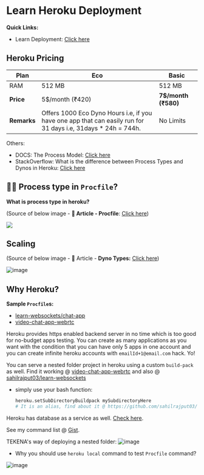# Learn Heroku Deployment

**Quick Links:**
- Learn Deployment: [Click here](learn-deploy.md)

## Heroku Pricing

Plan | Eco | Basic
-|-|-|
RAM | 512 MB | 512 MB
**Price** | 5$/month (₹420) | **7$/month (₹580)**
**Remarks** | Offers 1000 Eco Dyno Hours i.e, if you have one app that can easily run for 31 days i.e, 31days * 24h = 744h. | No Limits


Others:
- DOCS: The Process Model: [Click here](https://devcenter.heroku.com/articles/process-model)
- StackOverflow: What is the difference between Process Types and Dynos in Heroku: [Click here](https://stackoverflow.com/questions/46546275/what-is-the-difference-between-process-types-and-dynos-in-heroku)


## 🚀🚀 Process type in `Procfile`?

**What is process type in heroku?**

(Source of below image - **📖 Article - Procfile**: [Click here](https://devcenter.heroku.com/articles/procfile))

<img src="https://github.com/sahilrajput03/sahilrajput03/assets/31458531/d85a98a8-e18e-4d48-9ef6-468e727a4042" />

## Scaling

(Source of below image - 📖 Article - **Dyno Types:** [Click here](https://devcenter.heroku.com/articles/dyno-types))

![image](https://github.com/sahilrajput03/sahilrajput03/assets/31458531/e555cc12-ae4f-403e-a479-b85433b7b30b)


## Why Heroku?

**Sample `Procfile`s:**
- [learn-websockets/chat-app](https://github.com/sahilrajput03/learn-websockets/blob/main/learn-socket.io/chat-app/Procfile)
- [video-chat-app-webrtc](https://github.com/sahilrajput03/video-chat-app-webrtc/blob/hash-router/Procfile)

Heroku provides https enabled backend server in no time which is too good for no-budget apps testing. You can create as many applications as you want with the condition that you can have only 5 apps in one account and you can create infinite heroku accounts with `emailId+1@email.com` hack. Yo!

You can serve a nested folder project in heroku using a custom `build-pack` as well. Find it working @ [video-chat-app-webrtc](https://github.com/sahilrajput03/video-chat-app-webrtc/tree/hash-router#guide-to-publish-a-nested-project-folder-serving-to-heroku) and also @ [sahilrajput03/learn-websockets](https://github.com/sahilrajput03/learn-websockets/tree/main)
- simply use your bash function:
  ```bash
  heroku.setSubDirectoryBuildpack mySubdirectoryHere
  # It is an alias, find about it @ https://github.com/sahilrajput03/config/blob/main/.bash_functions#L319-L325
  ```

Heroku has database as a service as well. [Check here](https://www.heroku.com/postgres).

See my command list @ [Gist](https://gist.github.com/sahilrajput03/c44778f281e5f9856827e7c0f264ffa5).

TEKENA's way of deploying a nested folder: ![image](https://user-images.githubusercontent.com/31458531/183259528-7911885a-a66c-4432-9c0d-de0a7a4d68d9.png)

- Why you should use `heroku local` command to test `Procfile` command?

![image](https://user-images.githubusercontent.com/31458531/187038465-49871dd9-43a5-429f-bf53-88d8433234e5.png)

